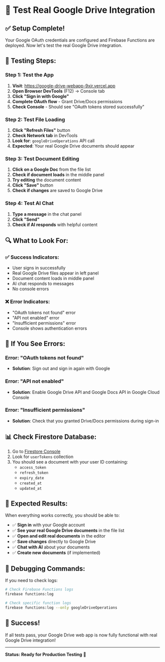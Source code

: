 # 🧪 Test Real Google Drive Integration

## ✅ **Setup Complete!**

Your Google OAuth credentials are configured and Firebase Functions are deployed. Now let's test the real Google Drive integration.

## 🧪 **Testing Steps:**

### **Step 1: Test the App**

1. **Visit**: https://google-drive-webapp-9xjr.vercel.app
2. **Open Browser DevTools** (F12) → Console tab
3. **Click "Sign in with Google"**
4. **Complete OAuth flow** - Grant Drive/Docs permissions
5. **Check Console** - Should see "OAuth tokens stored successfully"

### **Step 2: Test File Loading**

1. **Click "Refresh Files"** button
2. **Check Network tab** in DevTools
3. **Look for**: `googleDriveOperations` API call
4. **Expected**: Your real Google Drive documents should appear

### **Step 3: Test Document Editing**

1. **Click on a Google Doc** from the file list
2. **Check if document loads** in the middle panel
3. **Try editing** the document content
4. **Click "Save"** button
5. **Check if changes** are saved to Google Drive

### **Step 4: Test AI Chat**

1. **Type a message** in the chat panel
2. **Click "Send"**
3. **Check if AI responds** with helpful content

## 🔍 **What to Look For:**

### **✅ Success Indicators:**
- User signs in successfully
- Real Google Drive files appear in left panel
- Document content loads in middle panel
- AI chat responds to messages
- No console errors

### **❌ Error Indicators:**
- "OAuth tokens not found" error
- "API not enabled" error
- "Insufficient permissions" error
- Console shows authentication errors

## 🚨 **If You See Errors:**

### **Error: "OAuth tokens not found"**
- **Solution**: Sign out and sign in again with Google

### **Error: "API not enabled"**
- **Solution**: Enable Google Drive API and Google Docs API in Google Cloud Console

### **Error: "Insufficient permissions"**
- **Solution**: Check that you granted Drive/Docs permissions during sign-in

## 📊 **Check Firestore Database:**

1. Go to [Firestore Console](https://console.firebase.google.com/project/try-mcp-15e08/firestore)
2. Look for `userTokens` collection
3. You should see a document with your user ID containing:
   - `access_token`
   - `refresh_token`
   - `expiry_date`
   - `created_at`
   - `updated_at`

## 🎯 **Expected Results:**

When everything works correctly, you should be able to:

- ✅ **Sign in** with your Google account
- ✅ **See your real Google Drive documents** in the file list
- ✅ **Open and edit real documents** in the editor
- ✅ **Save changes** directly to Google Drive
- ✅ **Chat with AI** about your documents
- ✅ **Create new documents** (if implemented)

## 🔧 **Debugging Commands:**

If you need to check logs:

```bash
# Check Firebase Functions logs
firebase functions:log

# Check specific function logs
firebase functions:log --only googleDriveOperations
```

## 🎉 **Success!**

If all tests pass, your Google Drive web app is now fully functional with real Google Drive integration!

---

**Status: Ready for Production Testing** 🚀
